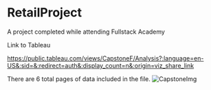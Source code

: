 # RetailProject

A project completed while attending Fullstack Academy

Link to Tableau

https://public.tableau.com/views/CapstoneF/Analysis?:language=en-US&:sid=&:redirect=auth&:display_count=n&:origin=viz_share_link

There are 6 total pages of data included in the file.
![CapstoneImg](https://github.com/user-attachments/assets/57056e89-e688-41b1-a802-0aa097622159)
